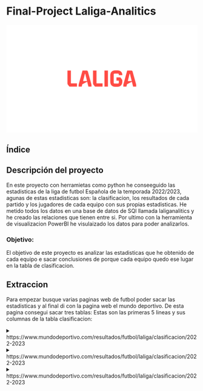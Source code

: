 # Final-Project Laliga-Analitics

![portada](https://github.com/josegzr/Laliga-Analitics/blob/main/img/logo%20de%20la%20liga.jpg)

## Índice



## Descripción del proyecto
En este proyecto con herramietas como python he conseeguido las estadisticas de la liga de futbol Española de la temporada 2022/2023, agunas de estas estadisticas son: la clasificacion, los resultados de cada partido y los jugadores de cada equipo con sus propias estadisticas. He metido todos los datos en una base de datos de SQl llamada laliganalitics y he creado las relaciones que tienen entre si. Por ultimo con la herramienta de visualizacion PowerBI he visulaizado los datos para poder analizarlos.

### Objetivo:
El objetivo de este proyecto es analizar las estadisticas que he obtenido de cada equipo e sacar conclusiones de porque cada equipo quedo ese lugar en la tabla de clasificacion.

## Extraccion
Para empezar busque varias paginas web de futbol poder sacar las estadisticas y al final di con la pagina web el mundo deportivo. De esta pagina consegui sacar tres tablas:
Estas son las primeras 5 lineas y sus columnas de la tabla clasificacion:
</details>

<details>
<summary>https://www.mundodeportivo.com/resultados/futbol/laliga/clasificacion/2022-2023</summary>
<br>

 ![profootballreference](https://github.com/josegzr/Laliga-Analitics/blob/main/img/tabla%20de%20clasificacion.png)
Estas son las primeras 5 lineas y sus columnas de la tabla jugadores:
 </details>

<details>
<summary>https://www.mundodeportivo.com/resultados/futbol/laliga/clasificacion/2022-2023</summary>
<br>

 ![profootballreference](https://github.com/josegzr/Laliga-Analitics/blob/main/img/jugadores.png)
 Estas son las primeras 5 lineas y sus columnas de la tabla resultados:
 </details>

<details>
<summary>https://www.mundodeportivo.com/resultados/futbol/laliga/clasificacion/2022-2023</summary>
<br>

 ![profootballreference](https://github.com/josegzr/Laliga-Analitics/blob/main/img/resultados.png)

 




